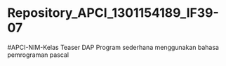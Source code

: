 # Repository_APCI_1301154189_IF39-07
   #APCI-NIM-Kelas
            Teaser DAP
            Program sederhana menggunakan bahasa pemrograman pascal
